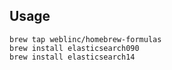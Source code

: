 ## Usage
```
brew tap weblinc/homebrew-formulas
brew install elasticsearch090
brew install elasticsearch14
```
